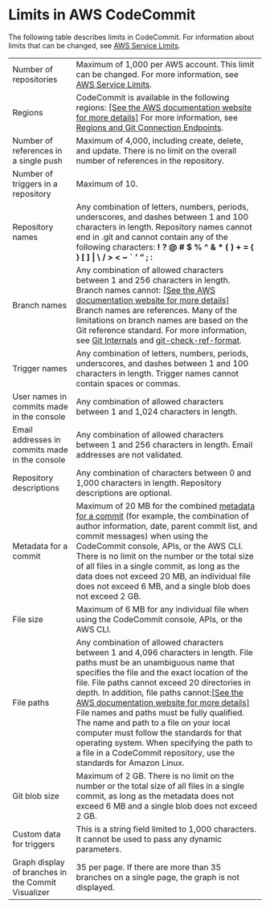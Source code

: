 # Limits in AWS CodeCommit<a name="limits"></a>

The following table describes limits in CodeCommit\. For information about limits that can be changed, see [AWS Service Limits](https://docs.aws.amazon.com/general/latest/gr/aws_service_limits.html#limits_codecommit)\.


|  |  | 
| --- |--- |
| Number of repositories |  Maximum of 1,000 per AWS account\. This limit can be changed\. For more information, see [AWS Service Limits](https://docs.aws.amazon.com/general/latest/gr/aws_service_limits.html)\.  | 
| Regions |  CodeCommit is available in the following regions: [\[See the AWS documentation website for more details\]](http://docs.aws.amazon.com/codecommit/latest/userguide/limits.html) For more information, see [Regions and Git Connection Endpoints](regions.md)\.  | 
| Number of references in a single push | Maximum of 4,000, including create, delete, and update\. There is no limit on the overall number of references in the repository\. | 
|  Number of triggers in a repository  |  Maximum of 10\.  | 
| Repository names |  Any combination of letters, numbers, periods, underscores, and dashes between 1 and 100 characters in length\. Repository names cannot end in \.git and cannot contain any of the following characters: ****\! ? @ \# $ % ^ & \* \( \) \+ = \{ \} \[ \] \| \\ / > < \~ ` ‘ “ ; :****   | 
| Branch names |  Any combination of allowed characters between 1 and 256 characters in length\. Branch names cannot: [\[See the AWS documentation website for more details\]](http://docs.aws.amazon.com/codecommit/latest/userguide/limits.html) Branch names are references\. Many of the limitations on branch names are based on the Git reference standard\. For more information, see [Git Internals](https://git-scm.com/book/en/v2/Git-Internals-Git-References) and [git\-check\-ref\-format](https://git-scm.com/docs/git-check-ref-format)\.  | 
| Trigger names | Any combination of letters, numbers, periods, underscores, and dashes between 1 and 100 characters in length\. Trigger names cannot contain spaces or commas\. | 
| User names in commits made in the console | Any combination of allowed characters between 1 and 1,024 characters in length\. | 
| Email addresses in commits made in the console | Any combination of allowed characters between 1 and 256 characters in length\. Email addresses are not validated\. | 
| Repository descriptions | Any combination of characters between 0 and 1,000 characters in length\. Repository descriptions are optional\. | 
| Metadata for a commit  |  Maximum of 20 MB for the combined [metadata for a commit](https://git-scm.com/book/en/v2/Git-Internals-Git-Objects) \(for example, the combination of author information, date, parent commit list, and commit messages\) when using the CodeCommit console, APIs, or the AWS CLI\.   There is no limit on the number or the total size of all files in a single commit, as long as the data does not exceed 20 MB, an individual file does not exceed 6 MB, and a single blob does not exceed 2 GB\.   | 
| File size | Maximum of 6 MB for any individual file when using the CodeCommit console, APIs, or the AWS CLI\. | 
| File paths | Any combination of allowed characters between 1 and 4,096 characters in length\. File paths must be an unambiguous name that specifies the file and the exact location of the file\. File paths cannot exceed 20 directories in depth\. In addition, file paths cannot:[\[See the AWS documentation website for more details\]](http://docs.aws.amazon.com/codecommit/latest/userguide/limits.html) File names and paths must be fully qualified\. The name and path to a file on your local computer must follow the standards for that operating system\. When specifying the path to a file in a CodeCommit repository, use the standards for Amazon Linux\. | 
| Git blob size |  Maximum of 2 GB\.  There is no limit on the number or the total size of all files in a single commit, as long as the metadata does not exceed 6 MB and a single blob does not exceed 2 GB\.   | 
| Custom data for triggers | This is a string field limited to 1,000 characters\. It cannot be used to pass any dynamic parameters\.  | 
| Graph display of branches in the Commit Visualizer | 35 per page\. If there are more than 35 branches on a single page, the graph is not displayed\. | 
